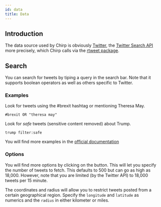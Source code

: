 ```yaml
---
id: data
title: Data
---
```


## Introduction

The data source used by Chirp is obviously [Twitter](https://twitter.com), the [Twitter Search API](https://developer.twitter.com/en/docs/tweets/search/api-reference/get-search-tweets.html) more precisely, which Chirp calls via the [rtweet package](https://rtweet.info/).

## Search

You can search for tweets by tiping a query in the search bar. Note that it supports boolean operators as well as others specific to Twitter.

### Examples

Look for tweets using the #brexit hashtag or mentioning Theresa May.

```text
#brexit OR "theresa may"
```

Look for _safe_ tweets (sensitive content removed) about Trump. 

```text
trump filter:safe
```

You will find more examples in the [official documentation](https://developer.twitter.com/en/docs/tweets/search/guides/standard-operators.html)

### Options

You will find more options by clicking on the <i class="fas fa-plus"></i> button. This will let you specify the number of tweets to fetch. This defaults to 500 but can go as high as 18,000. However, note that you are limited (by the Twitter API) to 18,000 tweets per 15 minute. 

The coordinates and radius will allow you to restrict tweets posted from a certain geographical region. Specify the `longitude` and `latitude` as numerics and the `radius` in either kilometer or miles.
